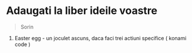 # Adaugati la liber ideile voastre

> Sorin

1. Easter egg - un joculet ascuns, daca faci trei actiuni specifice ( konami code )
